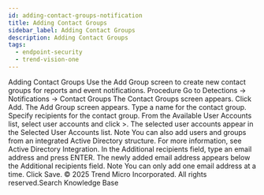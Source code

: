 ```yaml
---
id: adding-contact-groups-notification
title: Adding Contact Groups
sidebar_label: Adding Contact Groups
description: Adding Contact Groups
tags:
  - endpoint-security
  - trend-vision-one
---
```


 Adding Contact Groups Use the Add Group screen to create new contact groups for reports and event notifications. Procedure Go to Detections → Notifications → Contact Groups The Contact Groups screen appears. Click Add. The Add Group screen appears. Type a name for the contact group. Specify recipients for the contact group. From the Available User Accounts list, select user accounts and click >. The selected user accounts appear in the Selected User Accounts list. Note You can also add users and groups from an integrated Active Directory structure. For more information, see Active Directory Integration. In the Additional recipients field, type an email address and press ENTER. The newly added email address appears below the Additional recipients field. Note You can only add one email address at a time. Click Save. © 2025 Trend Micro Incorporated. All rights reserved.Search Knowledge Base